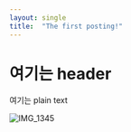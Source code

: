 ```yaml
---
layout: single
title:  "The first posting!"
---
```


# 여기는 header

여기는 plain text

![IMG_1345](/Users/hareup/Workspaces/madbeom-github-blog/madbeom.github.io/images/2023-04-21-first/IMG_1345.PNG)
